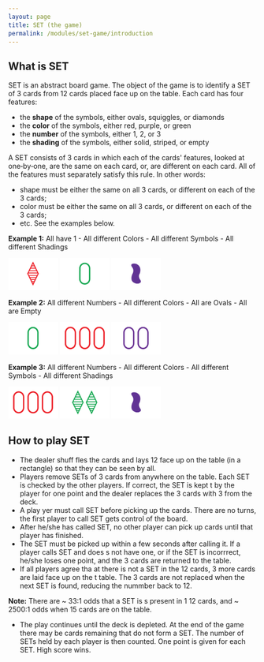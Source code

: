 ```yaml
---
layout: page
title: SET (the game)
permalink: /modules/set-game/introduction
---
```


## What is SET

SET is an abstract board game.
The object of the game is to identify a SET of 3 cards from 12 cards placed face up on the table. Each card has four features:

* the **shape** of the symbols, either ovals, squiggles, or diamonds
* the **color** of the symbols, either red, purple, or green
* the **number** of the symbols, either 1, 2, or 3
* the **shading** of the symbols, either solid, striped, or empty

A SET consists of 3 cards in which each of the cards' features, looked at one‐by‐one, are the same on each card, or, are different on each card.
All of the features must separately satisfy this rule.
In other words:
* shape must be either the same on all 3 cards, or different on each of the 3 cards;
* color must be either the same on all 3 cards, or different on each of the 3 cards;
* etc.  See the examples below.

**Example 1:** All have 1 - All different Colors - All different Symbols - All different Shadings

<p aligh="center">
<img src="fig/card-rth1.gif" alt="red triangle striped single" style="width:20%">
<img src="fig/card-goe1.gif" alt="green oval empty single" style="width:20%">
<img src="fig/card-psf1.gif" alt="purple squiggle filled single" style="width:20%">
</p>

**Example 2:** All different Numbers - All different Colors - All are Ovals - All are Empty

<p aligh="center">
<img src="fig/card-goe1.gif" alt="green oval empty single" style="width:20%">
<img src="fig/card-roe3.gif" alt="red oval empty triple" style="width:20%">
<img src="fig/card-poe2.gif" alt="purple oval empty double" style="width:20%">
</p>

**Example 3:** All different Numbers - All different Colors - All different Symbols - All different Shadings

<p aligh="center">
<img src="fig/card-roe3.gif" alt="red oval empty triple" style="width:20%">
<img src="fig/card-gth2.gif" alt="green triangle striped double" style="width:20%">
<img src="fig/card-psf1.gif" alt="purple squiggle filled single" style="width:20%">
</p>


## How to play SET

* The dealer shuff fles the cards and lays 12 face up on the table (in a rectangle) so that they can be seen by all.
* Players remove SETs of 3 cards from anywhere on the table. Each SET is checked by the other players. If correct, the SET is kept t by the player for one point and the dealer replaces the 3 cards with 3 from the deck.
* A play yer must call SET before picking up the cards. There are no turns, the first player to call SET gets control of the board.
* After he/she has called SET, no other player can pick up cards until that player has finished.
* The SET must be picked up within a few seconds after calling it. If a player calls SET and does s not have one, or if the SET is incorrrect, he/she loses one point, and the 3 cards are returned to the table.
* If all players agree tha at there is not a SET in the 12 cards, 3 more cards are laid face up on the t table. The 3 cards are not replaced when the next SET is found, reducing the nummber back to 12.

**Note:** There are ~ 33:1 odds that a SET is s present in 1 12  cards, and ~ 2500:1 odds when 15 cards are on the table.

* The play continues until the deck is depleted. At the end of the game there may be cards remaining that do not form a SET. The number of SETs held by each player is then counted.  One point is given for each SET. High score wins.

